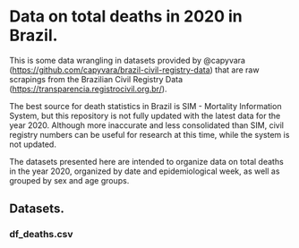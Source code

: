 # Data on total deaths in 2020 in Brazil.

This is some data wrangling in datasets provided by @capyvara (https://github.com/capyvara/brazil-civil-registry-data) that are raw scrapings from the Brazilian Civil Registry Data (https://transparencia.registrocivil.org.br/).


The best source for death statistics in Brazil is SIM - Mortality Information System, but this repository is not fully updated with the latest data for the year 2020. Although more inaccurate and less consolidated than SIM, civil registry numbers can be useful for research at this time, while the system is not updated.

The datasets presented here are intended to organize data on total deaths in the year 2020, organized by date and epidemiological week, as well as grouped by sex and age groups.

## Datasets.

### df_deaths.csv




